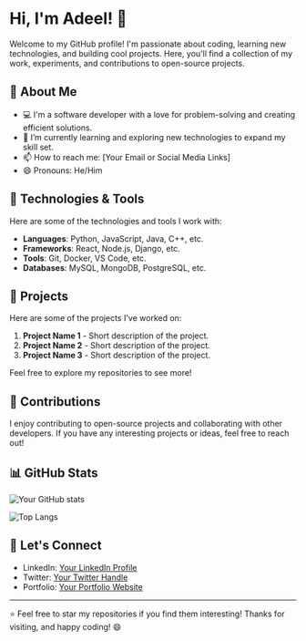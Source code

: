 # Hi, I'm Adeel! 👋

Welcome to my GitHub profile! I'm passionate about coding, learning new technologies, and building cool projects. Here, you'll find a collection of my work, experiments, and contributions to open-source projects.

## 🚀 About Me
- 💻 I'm a software developer with a love for problem-solving and creating efficient solutions.
- 🌱 I’m currently learning and exploring new technologies to expand my skill set.
- 📫 How to reach me: [Your Email or Social Media Links]
- 😄 Pronouns: He/Him

## 🔧 Technologies & Tools
Here are some of the technologies and tools I work with:

- **Languages**: Python, JavaScript, Java, C++, etc.
- **Frameworks**: React, Node.js, Django, etc.
- **Tools**: Git, Docker, VS Code, etc.
- **Databases**: MySQL, MongoDB, PostgreSQL, etc.

## 📂 Projects
Here are some of the projects I've worked on:

1. **Project Name 1** - Short description of the project.
2. **Project Name 2** - Short description of the project.
3. **Project Name 3** - Short description of the project.

Feel free to explore my repositories to see more!

## 🌟 Contributions
I enjoy contributing to open-source projects and collaborating with other developers. If you have any interesting projects or ideas, feel free to reach out!

## 📊 GitHub Stats
![Your GitHub stats](https://github-readme-stats.vercel.app/api?username=yourusername&show_icons=true&theme=radical)

![Top Langs](https://github-readme-stats.vercel.app/api/top-langs/?username=yourusername&layout=compact&theme=radical)

## 🤝 Let's Connect
- LinkedIn: [Your LinkedIn Profile](https://linkedin.com/in/yourusername)
- Twitter: [Your Twitter Handle](https://twitter.com/yourusername)
- Portfolio: [Your Portfolio Website](https://yourportfolio.com)

---

⭐️ Feel free to star my repositories if you find them interesting! Thanks for visiting, and happy coding! 😄
